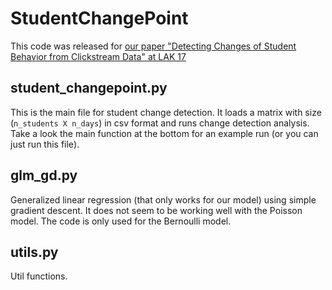 # StudentChangePoint
This code was released for [our paper "Detecting Changes of Student Behavior from Clickstream Data" at LAK 17](http://dl.acm.org/citation.cfm?id=3027430)

## student_changepoint.py
This is the main file for student change detection.
It loads a matrix with size (`n_students X n_days`) in csv format and runs change detection analysis. 
Take a look the main function at the bottom for an example run (or you can just run this file).

## glm_gd.py
Generalized linear regression (that only works for our model) using simple gradient descent.
It does not seem to be working well with the Poisson model. The code is only used for the Bernoulli model.

## utils.py
Util functions.
